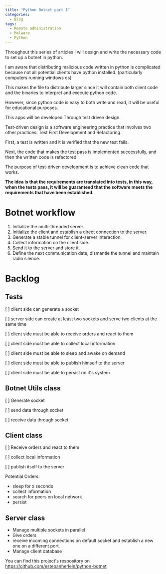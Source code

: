 ```yaml
---
title: "Python Botnet part 1"
categories:
  - Blog
tags:
  - Remote administration
  - Malware
  - Python
---
```



Throughout this series of articles I will design and write the necessary code to set up a botnet in python.

I am aware that distributing malicious code written in python is complicated because not all potential clients have python installed. (particularly computers running windows os)

This makes the file to distribute larger since it will contain both client code and the binaries to interpret and execute python code.

However, since python code is easy to both write and read, it will be useful for educational purposes.


This apps will be developed Through test driven design.

Test-driven design is a software engineering practice that involves two other practices: Test First Development and Refactoring. 

First, a test is written and it is verified that the new test fails. 

Next, the code that makes the test pass is implemented successfully, and then the written code is refactored.

The purpose of test-driven development is to achieve clean code that works. 

<b>The idea is that the requirements are translated into tests, in this way, when the tests pass, it will be guaranteed that the software meets the requirements that have been established.</b>



<h1>Botnet workflow</h1>


<ol>
<li>Initialize the multi-threaded server.</li>
<li>Initialize the client and establish a direct connection to the server.</li>
<li>Generate a stable tunnel for client-server interaction.</li>
<li>Collect information on the client side.</li>
<li>Send it to the server and store it.</li>
<li>Define the next communication date, dismantle the tunnel and maintain radio silence.</li>

</ol>



<h1>Backlog</h1>



<h2>Tests </h2>

[ ] client side can generate a socket

[ ] server side can create at least two sockets and serve two clients at the same time

[ ] client side must be able to receive orders and react to them

[ ] client side must be able to collect local information

[ ] client side must be able to sleep and awake on demand

[ ] client side must be able to publish himself to the server

[ ] client side must be able to persist on it's system

<h2>Botnet Utils class</h2>

[ ] Generate socket

[ ] send data through socket

[ ] receive data through socket

<h2>Client class</h2>

[ ] Receive orders and react to them

[ ] collect local information 

[ ] publish itself to the server

Potential Orders: 
<ul>
<li>sleep for x seconds</li>
<li>collect information</li>
<li>search for peers on local network</li>
<li>persist</li>
</ul>

<h2>Server class</h2>
<ul>
<li> Manage multiple sockets in parallel</li>
<li>Give orders</li>
<li>receive incoming connections on default socket and  establish a new one on a different port.</li>
<li> Manage client database</li>
</ul>


You can find this project's respository on https://github.com/estebanherlein/python-botnet